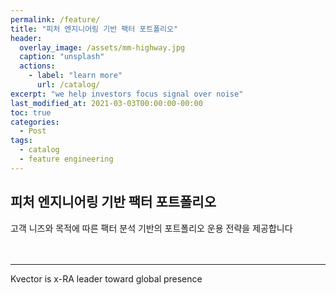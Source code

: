 ```yaml
---
permalink: /feature/
title: "피처 엔지니어링 기반 팩터 포트폴리오"
header:
  overlay_image: /assets/mm-highway.jpg
  caption: "unsplash"
  actions:
    - label: "learn more"
      url: /catalog/
excerpt: "we help investors focus signal over noise"
last_modified_at: 2021-03-03T00:00:00-00:00
toc: true
categories:
  - Post
tags:
  - catalog
  - feature engineering
---
```


## 피처 엔지니어링 기반 팩터 포트폴리오

고객 니즈와 목적에 따른 팩터 분석 기반의 포트폴리오 운용 전략을 제공합니다 <br/><br/><br/>




---
Kvector is x-RA leader toward global presence


